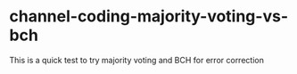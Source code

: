 # channel-coding-majority-voting-vs-bch

This is a quick test to try majority voting and BCH for error correction



